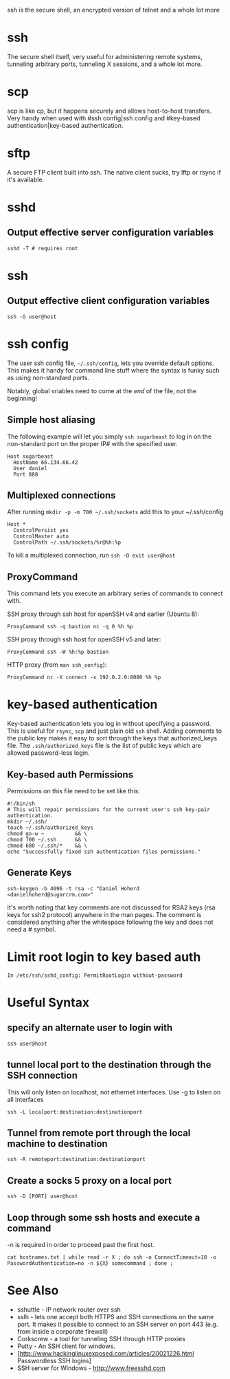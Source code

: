 ssh is the secure shell, an encrypted version of telnet and a whole lot more

# ssh

The secure shell itself, very useful for administering remote systems, tunneling arbitrary ports, tunneling X sessions, and a whole lot more.

# scp

scp is like cp, but it happens securely and allows host-to-host transfers. Very handy when used with #ssh config|ssh config and #key-based authentication|key-based authentication.

# sftp

A secure FTP client built into ssh. The native client sucks, try lftp or rsync if it's available.

# sshd

## Output effective server configuration variables

`sshd -T # requires root`

# ssh

## Output effective client configuration variables

`ssh -G user@host`

# ssh config

The user ssh config file, `~/.ssh/config`, lets you override default options. This makes it handy for command line stuff where the syntax is funky such as using non-standard ports.

Notably, global vriables need to come at the _end_ of the file, not the beginning!

## Simple host aliasing

The following example will let you simply `ssh sugarbeast` to log in on the non-standard port on the proper IP# with the specified user.

```
Host sugarbeast
  HostName 66.134.66.42
  User daniel
  Port 888
```

## Multiplexed connections

After running `mkdir -p -m 700 ~/.ssh/sockets` add this to your ~/.ssh/config

```
Host *
  ControlPersist yes
  ControlMaster auto
  ControlPath ~/.ssh/sockets/%r@%h:%p
```

To kill a multiplexed connection, run `ssh -O exit user@host`

## ProxyCommand

This command lets you execute an arbitrary series of commands to connect with.

SSH proxy through ssh host for openSSH v4 and earlier (Ubuntu 8):

```
ProxyCommand ssh -q bastion nc -q 0 %h %p
```

SSH proxy through ssh host for openSSH v5 and later:

```
ProxyCommand ssh -W %h:%p bastion
```

HTTP proxy (from `man ssh_config`):

```
ProxyCommand nc -X connect -x 192.0.2.0:8080 %h %p
```

# key-based authentication

Key-based authentication lets you log in without specifying a password. This is useful for `rsync`, `scp` and just plain old `ssh` shell. Adding comments to the public key makes it easy to sort through the keys that authorized_keys file. The `.ssh/authorized_keys` file is the list of public keys which are allowed password-less login.

## Key-based auth Permissions

Permissions on this file need to be set like this:

```
#!/bin/sh
# This will repair permissions for the current user's ssh key-pair authentication.
mkdir ~/.ssh/
touch ~/.ssh/authorized_keys
chmod go-w ~          && \
chmod 700 ~/.ssh      && \
chmod 600 ~/.ssh/*    && \
echo "Successfully fixed ssh authentication files permissions."
```

## Generate Keys

```
ssh-keygen -b 4096 -t rsa -c "Daniel Hoherd <danielhoherd@sugarcrm.com>"
```

It's worth noting that key comments are not discussed for RSA2 keys (rsa keys for ssh2 protocol) anywhere in the man pages. The comment is considered anything after the whitespace following the key and does not need a # symbol.

# Limit root login to key based auth

```
In /etc/ssh/sshd_config: PermitRootLogin without-password
```

# Useful Syntax

## specify an alternate user to login with

```
ssh user@host
```

## tunnel local port to the destination through the SSH connection

This will only listen on localhost, not ethernet interfaces. Use -g to listen on all interfaces

```
ssh -L localport:destination:destinationport
```

## Tunnel from remote port through the local machine to destination

```
ssh -R remoteport:destination:destinationport
```

## Create a socks 5 proxy on a local port

```
ssh -D [PORT] user@host
```

## Loop through some ssh hosts and execute a command

-n is required in order to proceed past the first host.

```
cat hostnames.txt | while read -r X ; do ssh -o ConnectTimeout=10 -o PasswordAuthentication=no -n ${X} somecommand ; done ;
```

# See Also

- sshuttle - IP network router over ssh
- sslh - lets one accept both HTTPS and SSH connections on the same port. It makes it possible to connect to an SSH server on port 443 (e.g. from inside a corporate firewall)
- Corkscrew - a tool for tunneling SSH through HTTP proxies
- Putty - An SSH client for windows.
- [<http://www.hackinglinuxexposed.com/articles/20021226.html> Passwordless SSH logins]
- SSH server for Windows - <http://www.freesshd.com>
